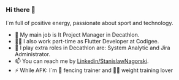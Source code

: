 ### Hi there 👋

I`m full of positive energy, passionate about sport and technology.

- 🔭 My main job is It Project Manager in Decathlon.
- 👨‍💻 I also work part-time as Flutter Developer at Codigee.
- 🌱 I play extra roles in Decathlon are: System Analytic and Jira Administrator.
- 📫 You can reach me by [Linkedin/StanislawNagorski](https://www.linkedin.com/in/stanislawnagorski/).
- ⚡ While AFK: I`m 🤺 fencing trainer and 🏋️‍♂️ weight training lover
